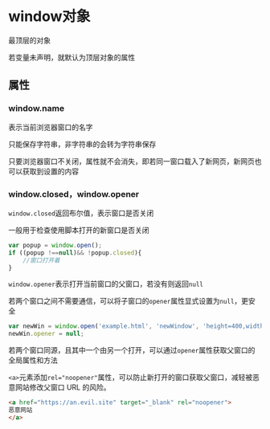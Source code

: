 # window对象

最顶层的对象

若变量未声明，就默认为顶层对象的属性

## 属性

### window.name

表示当前浏览器窗口的名字

只能保存字符串，非字符串的会转为字符串保存

只要浏览器窗口不关闭，属性就不会消失，即若同一窗口载入了新网页，新网页也可以获取到设置的内容

### window.closed，window.opener

`window.closed`返回布尔值，表示窗口是否关闭

一般用于检查使用脚本打开的新窗口是否关闭

```javascript
var popup = window.open();
if ((popup !==null)&& !popup.closed){
    //窗口打开着
}
```

`window.opener`表示打开当前窗口的父窗口，若没有则返回`null`

若两个窗口之间不需要通信，可以将子窗口的`opener`属性显式设置为`null`，更安全

```javascript
var newWin = window.open('example.html', 'newWindow', 'height=400,width=400');
newWin.opener = null;
```

若两个窗口同源，且其中一个由另一个打开，可以通过`opener`属性获取父窗口的全局属性和方法

`<a>`元素添加`rel="noopener"`属性，可以防止新打开的窗口获取父窗口，减轻被恶意网站修改父窗口 URL 的风险。

```html
<a href="https://an.evil.site" target="_blank" rel="noopener">
恶意网站
</a>
```













